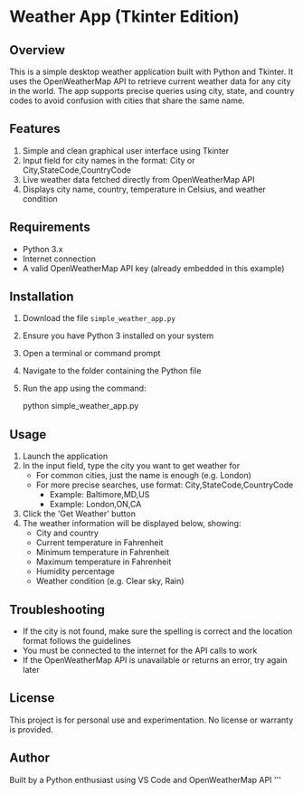 Weather App (Tkinter Edition)
=============================

Overview
--------
This is a simple desktop weather application built with Python and Tkinter. It uses the OpenWeatherMap API to retrieve current weather data for any city in the world. The app supports precise queries using city, state, and country codes to avoid confusion with cities that share the same name.

Features
--------
1. Simple and clean graphical user interface using Tkinter
2. Input field for city names in the format: City or City,StateCode,CountryCode
3. Live weather data fetched directly from OpenWeatherMap API
4. Displays city name, country, temperature in Celsius, and weather condition

Requirements
------------
- Python 3.x
- Internet connection
- A valid OpenWeatherMap API key (already embedded in this example)

Installation
------------
1. Download the file `simple_weather_app.py`
2. Ensure you have Python 3 installed on your system
3. Open a terminal or command prompt
4. Navigate to the folder containing the Python file
5. Run the app using the command:

   python simple_weather_app.py

Usage
-----
1. Launch the application
2. In the input field, type the city you want to get weather for
   - For common cities, just the name is enough (e.g. London)
   - For more precise searches, use format: City,StateCode,CountryCode
     - Example: Baltimore,MD,US
     - Example: London,ON,CA
3. Click the 'Get Weather' button
4. The weather information will be displayed below, showing:
   - City and country
   - Current temperature in Fahrenheit
   - Minimum temperature in Fahrenheit
   - Maximum temperature in Fahrenheit
   - Humidity percentage
   - Weather condition (e.g. Clear sky, Rain)

Troubleshooting
---------------
- If the city is not found, make sure the spelling is correct and the location format follows the guidelines
- You must be connected to the internet for the API calls to work
- If the OpenWeatherMap API is unavailable or returns an error, try again later

License
-------
This project is for personal use and experimentation. No license or warranty is provided.

Author
------
Built by a Python enthusiast using VS Code and OpenWeatherMap API
'''
